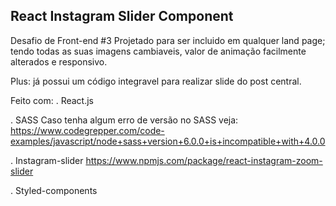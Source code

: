 ## React Instagram Slider Component

Desafio de Front-end #3
Projetado para ser incluido em qualquer land page; 
tendo todas as suas imagens cambiaveis, valor de animação facilmente alterados e responsivo.

Plus: já possui um código integravel para realizar slide do post central.

Feito com:
. React.js

. SASS
  Caso tenha algum erro de versão no SASS veja: 
  https://www.codegrepper.com/code-examples/javascript/node+sass+version+6.0.0+is+incompatible+with+4.0.0

. Instagram-slider
  https://www.npmjs.com/package/react-instagram-zoom-slider

. Styled-components
